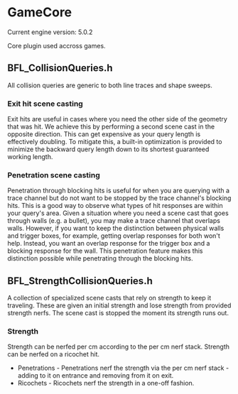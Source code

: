 # GameCore
Current engine version: 5.0.2

Core plugin used accross games.



## BFL_CollisionQueries.h
All collision queries are generic to both line traces and shape sweeps.

### Exit hit scene casting
Exit hits are useful in cases where you need the other side of the geometry that was hit. We achieve this by performing a second scene cast in the opposite direction. This can get expensive as your query length is effectively doubling. To mitigate this, a built-in optimization is provided to minimize the backward query length down to its shortest guaranteed working length.

### Penetration scene casting
Penetration through blocking hits is useful for when you are querying with a trace channel but do not want to be stopped by the trace channel\'s blocking hits. This is a good way to observe what types of hit responses are within your query\'s area.
Given a situation where you need a scene cast that goes through walls (e.g. a bullet), you may make a trace channel that overlaps walls. However, if you want to keep the distinction between physical walls and trigger boxes, for example, getting overlap responses for both won\'t help. Instead, you want an overlap response for the trigger box and a blocking response for the wall. This penetration feature makes this distinction possible while penetrating through the blocking hits.


## BFL_StrengthCollisionQueries.h
A collection of specialized scene casts that rely on strength to keep it traveling. These are given an initial strength and lose strength from provided strength nerfs. The scene cast is stopped the moment its strength runs out.

### Strength
Strength can be nerfed per cm according to the per cm nerf stack.
Strength can be nerfed on a ricochet hit.
- Penetrations - Penetrations nerf the strength via the per cm nerf stack - adding to it on entrance and removing from it on exit.
- Ricochets - Ricochets nerf the strength in a one-off fashion.



